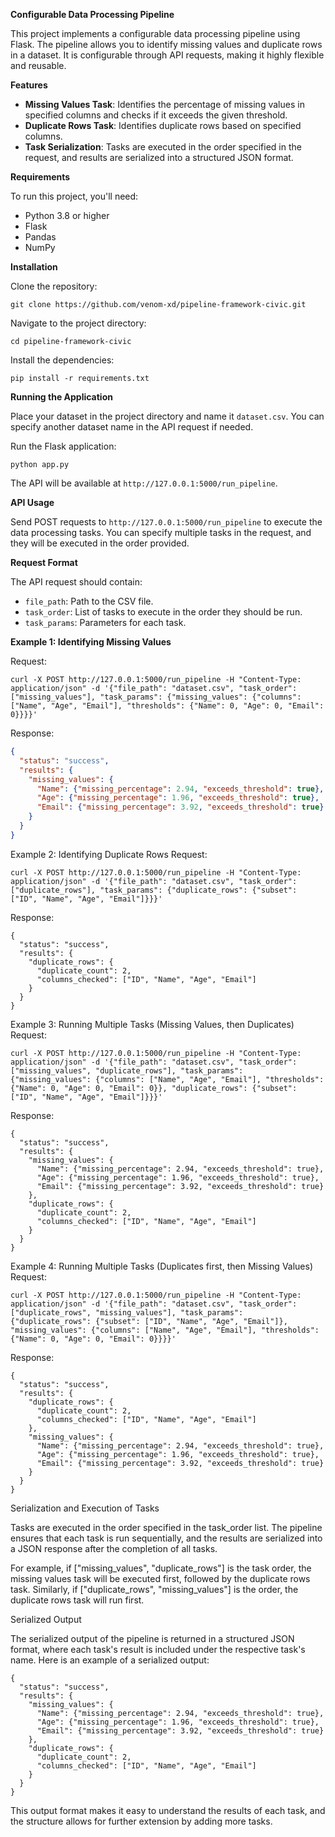 **Configurable Data Processing Pipeline**

This project implements a configurable data processing pipeline using Flask. The pipeline allows you to identify missing values and duplicate rows in a dataset. It is configurable through API requests, making it highly flexible and reusable.

**Features**

- **Missing Values Task**: Identifies the percentage of missing values in specified columns and checks if it exceeds the given threshold.
- **Duplicate Rows Task**: Identifies duplicate rows based on specified columns.
- **Task Serialization**: Tasks are executed in the order specified in the request, and results are serialized into a structured JSON format.

**Requirements**

To run this project, you'll need:

- Python 3.8 or higher
- Flask
- Pandas
- NumPy

**Installation**

Clone the repository:

```
git clone https://github.com/venom-xd/pipeline-framework-civic.git
```
Navigate to the project directory:
```
cd pipeline-framework-civic
```

Install the dependencies:

```
pip install -r requirements.txt
```

**Running the Application**

Place your dataset in the project directory and name it `dataset.csv`. You can specify another dataset name in the API request if needed.

Run the Flask application:

```
python app.py
```

The API will be available at `http://127.0.0.1:5000/run_pipeline`.

**API Usage**

Send POST requests to `http://127.0.0.1:5000/run_pipeline` to execute the data processing tasks. You can specify multiple tasks in the request, and they will be executed in the order provided.

**Request Format**

The API request should contain:

- `file_path`: Path to the CSV file.
- `task_order`: List of tasks to execute in the order they should be run.
- `task_params`: Parameters for each task.

**Example 1: Identifying Missing Values**

Request:
```
curl -X POST http://127.0.0.1:5000/run_pipeline -H "Content-Type: application/json" -d '{"file_path": "dataset.csv", "task_order": ["missing_values"], "task_params": {"missing_values": {"columns": ["Name", "Age", "Email"], "thresholds": {"Name": 0, "Age": 0, "Email": 0}}}}'
```

Response:
```json
{
  "status": "success",
  "results": {
    "missing_values": {
      "Name": {"missing_percentage": 2.94, "exceeds_threshold": true},
      "Age": {"missing_percentage": 1.96, "exceeds_threshold": true},
      "Email": {"missing_percentage": 3.92, "exceeds_threshold": true}
    }
  }
}
```
Example 2: Identifying Duplicate Rows
Request:
```
curl -X POST http://127.0.0.1:5000/run_pipeline -H "Content-Type: application/json" -d '{"file_path": "dataset.csv", "task_order": ["duplicate_rows"], "task_params": {"duplicate_rows": {"subset": ["ID", "Name", "Age", "Email"]}}}'
```
Response:
```
{
  "status": "success",
  "results": {
    "duplicate_rows": {
      "duplicate_count": 2,
      "columns_checked": ["ID", "Name", "Age", "Email"]
    }
  }
}
```
Example 3: Running Multiple Tasks (Missing Values, then Duplicates)
Request:
```
curl -X POST http://127.0.0.1:5000/run_pipeline -H "Content-Type: application/json" -d '{"file_path": "dataset.csv", "task_order": ["missing_values", "duplicate_rows"], "task_params": {"missing_values": {"columns": ["Name", "Age", "Email"], "thresholds": {"Name": 0, "Age": 0, "Email": 0}}, "duplicate_rows": {"subset": ["ID", "Name", "Age", "Email"]}}}'
```
Response:
```
{
  "status": "success",
  "results": {
    "missing_values": {
      "Name": {"missing_percentage": 2.94, "exceeds_threshold": true},
      "Age": {"missing_percentage": 1.96, "exceeds_threshold": true},
      "Email": {"missing_percentage": 3.92, "exceeds_threshold": true}
    },
    "duplicate_rows": {
      "duplicate_count": 2,
      "columns_checked": ["ID", "Name", "Age", "Email"]
    }
  }
}
```
Example 4: Running Multiple Tasks (Duplicates first, then Missing Values)
Request:
```
curl -X POST http://127.0.0.1:5000/run_pipeline -H "Content-Type: application/json" -d '{"file_path": "dataset.csv", "task_order": ["duplicate_rows", "missing_values"], "task_params": {"duplicate_rows": {"subset": ["ID", "Name", "Age", "Email"]}, "missing_values": {"columns": ["Name", "Age", "Email"], "thresholds": {"Name": 0, "Age": 0, "Email": 0}}}}'
```
Response:
```
{
  "status": "success",
  "results": {
    "duplicate_rows": {
      "duplicate_count": 2,
      "columns_checked": ["ID", "Name", "Age", "Email"]
    },
    "missing_values": {
      "Name": {"missing_percentage": 2.94, "exceeds_threshold": true},
      "Age": {"missing_percentage": 1.96, "exceeds_threshold": true},
      "Email": {"missing_percentage": 3.92, "exceeds_threshold": true}
    }
  }
}
```
Serialization and Execution of Tasks

Tasks are executed in the order specified in the task_order list. The pipeline ensures that each task is run sequentially, and the results are serialized into a JSON response after the completion of all tasks.

For example, if ["missing_values", "duplicate_rows"] is the task order, the missing values task will be executed first, followed by the duplicate rows task. Similarly, if ["duplicate_rows", "missing_values"] is the order, the duplicate rows task will run first.

Serialized Output

The serialized output of the pipeline is returned in a structured JSON format, where each task's result is included under the respective task's name. Here is an example of a serialized output:
```
{
  "status": "success",
  "results": {
    "missing_values": {
      "Name": {"missing_percentage": 2.94, "exceeds_threshold": true},
      "Age": {"missing_percentage": 1.96, "exceeds_threshold": true},
      "Email": {"missing_percentage": 3.92, "exceeds_threshold": true}
    },
    "duplicate_rows": {
      "duplicate_count": 2,
      "columns_checked": ["ID", "Name", "Age", "Email"]
    }
  }
}
```
This output format makes it easy to understand the results of each task, and the structure allows for further extension by adding more tasks.

